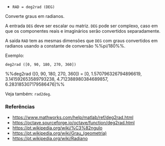 * `RAD = deg2rad (DEG)`

Converte graus em radianos.

A entrada `DEG` deve ser escalar ou matriz. `DEG` pode ser complexo,
caso em que os componentes reais e imaginários serão convertidos
separadamente.

A saída `RAD` tem as mesmas dimensões que `DEG` com graus
convertidos em radianos usando a constante de conversão %%pi/180%%.

Exemplo:

`deg2rad ([0, 90, 180, 270, 360])`

%%deg2rad ([0, 90, 180, 270, 360]) = [0, 1.570796326794896619, 3.141592653589793238, 4.712388980384689857, 6.283185307179586476]%%

Veja também: `rad2deg`.

### Referências

* https://www.mathworks.com/help/matlab/ref/deg2rad.html
* https://octave.sourceforge.io/octave/function/deg2rad.html
* https://pt.wikipedia.org/wiki/%C3%82ngulo
* https://pt.wikipedia.org/wiki/Grau_(geometria)
* https://pt.wikipedia.org/wiki/Radiano
